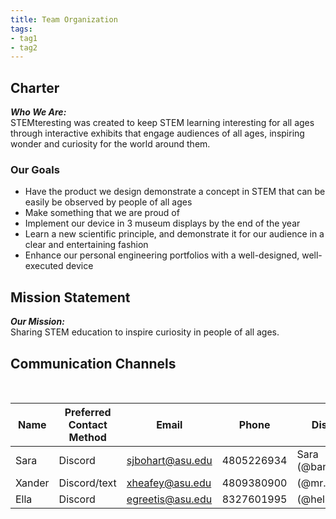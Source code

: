 ```yaml
---
title: Team Organization
tags:
- tag1
- tag2
---
```


## Charter
***Who We Are:*** <br>
STEMteresting was created to keep STEM learning 
interesting for all ages through interactive 
exhibits that engage audiences of all ages, 
inspiring wonder and curiosity for the world 
around them.
### Our Goals <br>
- Have the product we design demonstrate a concept in STEM that can be easily be observed by people of all ages
- Make something that we are proud of
- Implement our device in 3 museum displays by
the end of the year
- Learn a new scientific principle, and 
demonstrate it for our audience in a clear and 
entertaining fashion
- Enhance our personal engineering portfolios
with a well-designed, well-executed device

## Mission Statement
***Our Mission:*** <br>
Sharing STEM education to inspire curiosity in 
people of all ages.

## Communication Channels
 <br>

Name  |Preferred Contact Method |Email            |Phone       |Discord Name
------|-------------------------|-----------------|------------|------------
Sara  |Discord                  |sjbohart@asu.edu |4805226934  |Sara (@bananabreadmfn)
Xander|Discord/text             |xheafey@asu.edu  |4809380900  |(@mr.shitman)
Ella  |Discord                  |egreetis@asu.edu |8327601995  |(@hella8931)